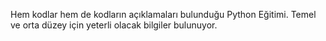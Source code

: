Hem kodlar hem de kodların açıklamaları bulunduğu Python Eğitimi. Temel ve orta düzey için yeterli olacak bilgiler bulunuyor.
